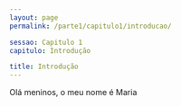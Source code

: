```yaml
---
layout: page
permalink: /parte1/capitulo1/introducao/

sessao: Capitulo 1
capitulo: Introdução

title: Introdução
---
```


Olá meninos, o meu nome é Maria